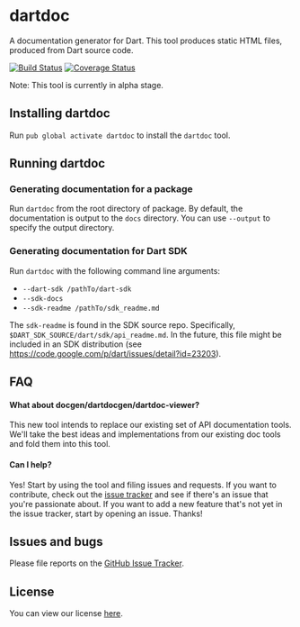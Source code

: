 # dartdoc

A documentation generator for Dart. This tool produces static HTML files,
produced from Dart source code.

[![Build Status](https://travis-ci.org/dart-lang/dartdoc.svg)](https://travis-ci.org/dart-lang/dartdoc)
[![Coverage Status](https://img.shields.io/coveralls/dart-lang/dartdoc.svg)](https://coveralls.io/r/dart-lang/dartdoc)

Note: This tool is currently in alpha stage.

## Installing dartdoc

Run `pub global activate dartdoc` to install the `dartdoc` tool.

## Running dartdoc

### Generating documentation for a package

Run `dartdoc` from the root directory of package. By default, the documentation
is output to the `docs` directory. You can use `--output` to specify the output directory.

### Generating documentation for Dart SDK

Run `dartdoc` with the following command line arguments:

- `--dart-sdk /pathTo/dart-sdk`
- `--sdk-docs`
- `--sdk-readme /pathTo/sdk_readme.md`

The `sdk-readme` is found in the SDK source repo. Specifically, `$DART_SDK_SOURCE/dart/sdk/api_readme.md`.
In the future, this file might be included in an SDK distribution (see https://code.google.com/p/dart/issues/detail?id=23203).

## FAQ

#### What about docgen/dartdocgen/dartdoc-viewer?
This new tool intends to replace our existing set of API documentation
tools. We'll take the best ideas and implementations from our existing doc
tools and fold them into this tool.

#### Can I help?
Yes! Start by using the tool and filing issues and requests. If you want
to contribute, check out the [issue tracker][issues] and see if there's an issue
that you're passionate about. If you want to add a new feature that's not
yet in the issue tracker, start by opening an issue. Thanks!

## Issues and bugs

Please file reports on the [GitHub Issue Tracker][issues].

## License

You can view our license
[here](https://github.com/dart-lang/dartdoc/blob/master/LICENSE).

[issues]: https://github.com/dart-lang/dartdoc/issues

